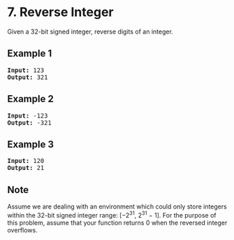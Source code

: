 # 7. Reverse Integer

Given a 32-bit signed integer, reverse digits of an integer.

## Example 1

<pre>
<b>Input:</b> 123
<b>Output:</b> 321
</pre>

## Example 2

<pre>
<b>Input:</b> -123
<b>Output:</b> -321
</pre>

## Example 3

<pre>
<b>Input:</b> 120
<b>Output:</b> 21
</pre>

## Note

Assume we are dealing with an environment which could only store integers within the 32-bit signed integer range: [−$2^{31}$,  $2^{31}$ − 1]. For the purpose of this problem, assume that your function returns 0 when the reversed integer overflows.
